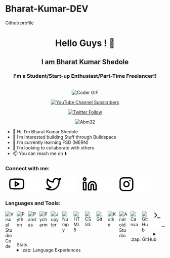 # Bharat-Kumar-DEV
Github profile 

<div align="center">
<h1> Hello Guys ! 👋 </h1>
  <h2>I am Bharat Kumar Shedole</h2>
<h3> I'm a Student/Start-up Enthusiast/Part-Time Freelancer!! </h3>

<br>
<img alt="Coder GIF" height=250 width=350 src="https://images.squarespace-cdn.com/content/v1/5769fc401b631bab1addb2ab/1541580611624-TE64QGKRJG8SWAIUS7NS/ke17ZwdGBToddI8pDm48kPoswlzjSVMM-SxOp7CV59BZw-zPPgdn4jUwVcJE1ZvWQUxwkmyExglNqGp0IvTJZamWLI2zvYWH8K3-s_4yszcp2ryTI0HqTOaaUohrI8PI6FXy8c9PWtBlqAVlUS5izpdcIXDZqDYvprRqZ29Pw0o/coding-freak.gif" />
      
[![YouTube Channel Subscribers](https://img.shields.io/youtube/channel/subscribers/UCv4AEqi6Nd2TlxTRNS8xsCQ?logo=youtube&logoColor=red&style=for-the-badge)][youtube]

[![Twitter Follow](https://img.shields.io/twitter/follow/Bharath64181443?color=1DA1F2&logo=twitter&style=for-the-badge)](https://twitter.com/intent/follow?original_referer=https%3A%2F%2Fgithub.com%2FAbhimanyuRB1&screen_name=AbhimanyuRB1)

<p> <img src="https://komarev.com/ghpvc/?username=Abm32&label=Profile%20views&color=0e75b6&style=flat" alt="Abm32" /> </p>
      
</div>


- 👋 Hi, I’m Bharat Kumar Shedole
- 👀 I’m Interested building Stuff through Buildspace
- 🌱 I’m currently learning FSD (MERN)
- 💞️ I’m looking to collaborate with others
- 📫 You can reach me on ⬇️

### Connect with me:

&nbsp;&nbsp;
[![website](./img/youtube-light.svg)](https://www.youtube.com/channel/UCv4AEqi6Nd2TlxTRNS8xsCQ#gh-light-mode-only)
[![website](./img/youtube-dark.svg)](https://www.youtube.com/channel/UCv4AEqi6Nd2TlxTRNS8xsCQ#gh-dark-mode-only)
&nbsp;&nbsp;
[![website](./img/twitter-light.svg)](https://twitter.com/Bharath64181443#gh-light-mode-only)
[![website](./img/twitter-dark.svg)](https://twitter.com/Bharath64181443#gh-dark-mode-only)
&nbsp;&nbsp;
[![website](./img/linkedin-light.svg)](https://www.linkedin.com/in/bharath-shedole/#gh-light-mode-only)
[![website](./img/linkedin-dark.svg)](https://www.linkedin.com/in/bharath-shedole/#gh-dark-mode-only)
&nbsp;&nbsp;
[![website](./img/instagram-light.svg)](https://www.instagram.com/bharathkumar0183/#gh-light-mode-only)
[![website](./img/instagram-dark.svg)](https://www.instagram.com/bharathkumar0183/#gh-dark-mode-only)

### Languages and Tools:

[<img align="left" alt="Visual Studio Code" width="26px" src="https://cdn.jsdelivr.net/gh/devicons/devicon/icons/vscode/vscode-original.svg" style="padding-right:10px;" />][webdevplaylist]
[<img align="left" alt="Python" width="26px" src="https://cdn.jsdelivr.net/gh/devicons/devicon/icons/python/python-original.svg" style="padding-right:10px;" />][webdevplaylist]
[<img align="left" alt="Pandas" width="26px" src="https://cdn.jsdelivr.net/gh/devicons/devicon/icons/pandas/pandas-original.svg" style="padding-right:10px;" />][webdevplaylist]
[<img align="left" alt="Pycharm" width="26px" src="https://cdn.jsdelivr.net/gh/devicons/devicon/icons/pycharm/pycharm-original.svg" style="padding-right:10px;" />][webdevplaylist]
[<img align="left" alt="Jupyter" width="26px" src="https://cdn.jsdelivr.net/gh/devicons/devicon/icons/jupyter/jupyter-original-wordmark.svg" style="padding-right:10px;" />][webdevplaylist]
[<img align="left" alt="Numpy" width="26px" src="https://cdn.jsdelivr.net/gh/devicons/devicon/icons/numpy/numpy-original.svg" style="padding-right:10px;" />][webdevplaylist]
[<img align="left" alt="HTML5" width="26px" src="https://cdn.jsdelivr.net/gh/devicons/devicon/icons/html5/html5-original.svg" style="padding-right:10px;" />][webdevplaylist]
[<img align="left" alt="CSS3" width="26px" src="https://cdn.jsdelivr.net/gh/devicons/devicon/icons/css3/css3-original.svg" style="padding-right:10px;" />][webdevplaylist]
[<img align="left" alt="Git" width="26px" src="https://cdn.jsdelivr.net/gh/devicons/devicon/icons/git/git-original.svg" style="padding-right:10px;" />][webdevplaylist]
[<img align="left" alt="Kotlin" width="26px" src="https://cdn.jsdelivr.net/gh/devicons/devicon/icons/kotlin/kotlin-original.svg" style="padding-right:10px;" />][webdevplaylist]
[<img align="left" alt="Android Studio" width="26px" src="https://cdn.jsdelivr.net/gh/devicons/devicon/icons/androidstudio/androidstudio-original.svg" style="padding-right:10px;" />][webdevplaylist]
[<img align="left" alt="Canva" width="26px" src="https://cdn.jsdelivr.net/gh/devicons/devicon/icons/canva/canva-original.svg" style="padding-right:10px;" />][webdevplaylist]
[<img align="left" alt="GitHub" width="26px" src="https://user-images.githubusercontent.com/3369400/139448065-39a229ba-4b06-434b-bc67-616e2ed80c8f.png" style="padding-right:10px;" />](https://www.youtube.com/@skillmonger131/playlists)
[<img align="left" alt="Terminal" width="26px" src="./img/terminal-light.svg" />](https://www.youtube.com/@skillmonger131/playlists)
[<img align="left" alt="Terminal" width="26px" src="./img/terminal-dark.svg" />](https://www.youtube.com/@skillmonger131/playlists)

<br />
<br />

---

<details>
  <summary>:zap: GitHub Stats</summary>

  <img align="left" alt="bharat's GitHub Stats" src="https://github-readme-stats.vercel.app/api?username=bharat-kumar143&show_icons=true&hide_border=false&title_color=ff652f&icon_color=FFE400&bg_color=09131B&text_color=ffffff&border_color=0c1a25" />

  <a href="https://quine.sh/profile/bharath-kumar143"><img src="https://stats.quine.sh/bharat-kumar143/github" alt="Bharat's GitHub stats" width="840px"></a>


</details>

<details>
  <summary>:zap: Language Experiences</summary>

  <a href="https://quine.sh/profile/bharat-kumar143"><img src="https://stats.quine.sh/bharat-kumar143/verified-languages" alt="Bharat's language experiences" width="840px"></a>


</details>



[twitter]: https://twitter.com/Bharath64181443
[youtube]: https://www.youtube.com/channel/UCv4AEqi6Nd2TlxTRNS8xsCQ
[instagram]: https://www.instagram.com/bharathkumar0183/
[linkedin]: https://www.linkedin.com/in/bharath-shedole/
[webdevplaylist]: https://www.youtube.com/@skillmonger131/playlists
[jsplaylist]: https://www.youtube.com/playlist?list=PLkwxH9e_vrALRJKu7wfXby3MKeflhTu6B
[cssplaylist]: https://www.youtube.com/playlist?list=PLkwxH9e_vrALSdvZuEh6gqQdmDoDIoqz4
[reactplaylist]: https://www.youtube.com/playlist?list=PLkwxH9e_vrAK4TdffpxKY3QGyHCpxFcQ0
